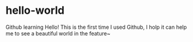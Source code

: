 # hello-world
Github learning
Hello! This is the first time I used Github, I holp it can help me to see a beautiful world in the feature~
